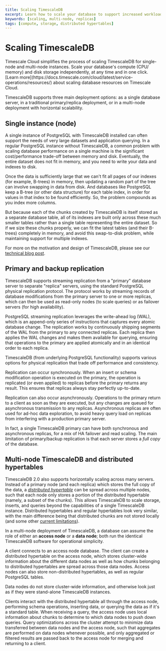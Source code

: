 ```yaml
---
title: Scaling TimescaleDB
excerpt: Learn how to scale your database to support increased workloads and storage
keywords: [scaling, multi-node, replicas]
tags: [compute, storage, distributed hypertables]
---
```


# Scaling TimescaleDB

<Highlight type="cloud" header="Scale your database in one click with Timescale Cloud" button="Try for free">
Timescale Cloud simplifies the process of scaling TimescaleDB for single-node and multi-node
instances. Scale your database's compute (CPU/ memory) and disk storage independently,
at any time and in one click. [Learn more](https://docs.timescale.com/cloud/latest/service-operations/resources/)
about scaling database resources on Timescale Cloud.
</Highlight>

TimescaleDB supports three main deployment options: as a single database server,
in a traditional primary/replica deployment, or in a multi-node deployment with horizontal
scalability.

## Single instance (node)

A single instance of PostgreSQL with TimescaleDB installed can often support
the needs of very large datasets and application querying. In a regular PostgreSQL
instance without TimescaleDB, a common problem with scaling database performance
on a single machine is the significant cost/performance trade-off between memory
and disk. Eventually, the entire dataset does not fit in memory, and you need
to write your data and indexes to disk.

Once the data is sufficiently large that we can't fit all pages of our indexes
(for example, B-trees) in memory, then updating a random part of the tree can involve
swapping in data from disk. And databases like PostgreSQL keep a B-tree (or
other data structure) for each table index, in order for values in that
index to be found efficiently. So, the problem compounds as you index more
columns.

But because each of the chunks created by TimescaleDB is itself stored as a
separate database table, all of its indexes are built only across these much
smaller tables rather than a single table representing the entire
dataset. So if we size these chunks properly, we can fit the latest tables
(and their B-trees) completely in memory, and avoid this swap-to-disk problem,
while maintaining support for multiple indexes.

For more on the motivation and design of TimescaleDB, please see our
[technical blog post][chunking].

## Primary and backup replication

[//]: # "Comment: Update this image: https://blog.timescale.com/content/images/2018/12/image-12.png "

TimescaleDB supports streaming replication from a "primary" database server
to separate "replica" servers, using the standard PostgreSQL physical
replication protocol. The protocol works by streaming records of database
modifications from the primary server to one or more replicas, which can then
be used as read-only nodes (to scale queries) or as failover servers (for high availability).

PostgreSQL streaming replication leverages the write-ahead log (WAL), which is
an append-only series of instructions that captures every atomic database change.
The replication works by continuously shipping segments of the WAL from the primary
to any connected replicas. Each replica then applies the WAL changes and makes them
available for querying, ensuring that operations to the primary are applied atomically
and in an identical order to each replica.

TimescaleDB (from underlying PostgreSQL functionality) supports various
options for physical replication that trade off performance and consistency.

Replication can occur synchronously. When an insert or schema modification
operation is executed on the primary, the operation is replicated (or even
applied) to replicas before the primary returns any result. This ensures that
replicas always stay perfectly up-to-date.

Replication can also occur asynchronously. Operations to the primary return
to a client as soon as they are executed, but any changes are queued for
asynchronous transmission to any replicas. Asynchronous replicas are
often used for ad-hoc data exploration, to avoid heavy query load on replicas
from interfering with a production primary server.

In fact, a single TimescaleDB primary can have both synchronous and
asynchronous replicas, for a mix of HA failover and read scaling. The main
limitation of primary/backup replication is that each server stores a *full copy*
of the database.

## Multi-node TimescaleDB and distributed hypertables

TimescaleDB 2.0 also supports horizontally scaling across many servers.
Instead of a primary node (and each replica) which stores the full copy
of the data, a _[distributed hypertable][distributed-hypertables]_ can be spread across multiple
nodes, such that each node only stores a portion of the distributed
hypertable (namely, a subset of the chunks). This allows TimescaleDB
to scale storage, inserts, and queries beyond the capabilities of a single
TimescaleDB instance. Distributed hypertables and regular hypertables
look very similar, with the main difference being that distributed chunks
are not stored locally (and some other [current limitations][distributed-hypertable-limitations]).

In a multi-node deployment of TimescaleDB, a database can assume the
role of either an **access node** or a **data node**; both run the identical
TimescaleDB software for operational simplicity.

[//]: # "Comment: Picture of access nodes and data nodes "

A client connects to an access node database. The client can
create a distributed hypertable on the access node, which stores
cluster-wide information about the different data nodes as well as
how chunks belonging to distributed hypertables are spread
across those data nodes. Access nodes can also store non-distributed
hypertables, as well as regular PostgreSQL tables.

Data nodes do not store cluster-wide information, and otherwise look
just as if they were stand-alone TimescaleDB instances.

Clients interact with the distributed hypertable all through the access
node, performing schema operations, inserting data, or querying the
data as if it's a standard table. When receiving a query, the access
node uses local information about chunks to determine to which data
nodes to push down queries. Query optimizations across the cluster
attempt to minimize data transferred between data nodes and the
access node, such that aggregates are performed on data nodes
whenever possible, and only aggregated or filtered results are passed
back to the access node for merging and returning to a client.

[chunking]: https://www.timescale.com/blog/time-series-data-why-and-how-to-use-a-relational-database-instead-of-nosql-d0cd6975e87c
[compression blog post]: https://blog.timescale.com/blog/building-columnar-compression-in-a-row-oriented-database
[compression operational overview]: /timescaledb/:currentVersion:/how-to-guides/compression/
[contact]: https://www.timescale.com/contact
[data model]: /timescaledb/:currentVersion:/overview/data-model-flexibility/
[distributed-hypertable-limitations]: /timescaledb/:currentVersion:/overview/limitations/#distributed-hypertable-limitations
[distributed-hypertables]: /timescaledb/:currentVersion:/overview/core-concepts/distributed-hypertables
[multi-node-basic]: /timescaledb/:currentVersion:/how-to-guides/multi-node-setup/
[slack]: https://slack.timescale.com/
